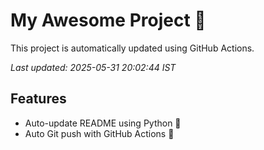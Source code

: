 # My Awesome Project 🚀

This project is automatically updated using GitHub Actions.

_Last updated: 2025-05-31 20:02:44 IST_

## Features
- Auto-update README using Python 🐍
- Auto Git push with GitHub Actions 🤖
